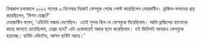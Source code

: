 বিশ্বকাপ চলাকালে ২০২২ সালের ৩ ডিসেম্বর নিজেই ফেসবুক পেজে পোস্ট করেছিলেন মেহজাবীন। ব্রাজিল-ভক্তদের প্রশ্ন করেছিলেন, ‘মিশন হেক্সা?’  
মেহজাবীন বলেন, ‘এডিটটা মজার লেগেছিল। এতই সুন্দর ছিল যে ফেসবুকে দিয়েছিলাম। আমি ব্রাজিলের ফ্যানদের কাছে জানতে চেয়েছিলাম, হেক্সা হবে? এটা একেবারেই মজার ছলে করেছিলাম। ওই জিনিসই আবারও ফেসবুকে ছড়াচ্ছে। ছবিটা এডিটেড, আসল ছবিটা আছে।’
